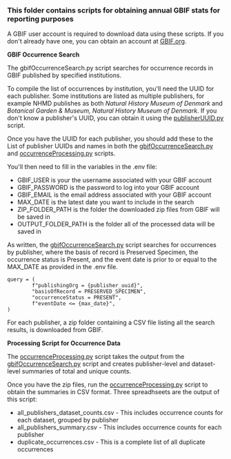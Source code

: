 ### This folder contains scripts for obtaining annual GBIF stats for reporting purposes

A GBIF user account is required to download data using these scripts. If you don't already have one, you can obtain an account at [GBIF.org](https://www.gbif.org/).

**GBIF Occurrence Search**

The gbifOccurrenceSearch.py script searches for occurrence records in GBIF published by specified institutions.

To compile the list of occurrences by institution, you'll need the UUID for each publisher. Some institutions are listed as multiple publishers, for example NHMD publishes as both *Natural History Museum of Denmark* and *Botanical Garden & Museum, Natural History Museum of Denmark*. If you don't know a publisher's UUID, you can obtain it using the [publisherUUID.py](https://github.com/beckerah/dassco_scripts/blob/main/annual_stats_reporting/publisherUUID.py) script.

Once you have the UUID for each publisher, you should add these to the List of publisher UUIDs and names in both the [gbifOccurrenceSearch.py](https://github.com/beckerah/dassco_scripts/blob/main/annual_stats_reporting/gbifOccurrenceSearch.py) and [occurrenceProcessing.py](https://github.com/beckerah/dassco_scripts/blob/main/annual_stats_reporting/occurrenceProcessing.py) scripts. 

You'll then need to fill in the variables in the .env file:
- GBIF_USER is your the username associated with your GBIF account
- GBIF_PASSWORD is the password to log into your GBIF account
- GBIF_EMAIL is the email address associated with your GBIF account
- MAX_DATE is the latest date you want to include in the search
- ZIP_FOLDER_PATH is the folder the downloaded zip files from GBIF will be saved in
- OUTPUT_FOLDER_PATH is the folder all of the processed data will be saved in

As written, the [gbifOccurrenceSearch.py](https://github.com/beckerah/dassco_scripts/blob/main/annual_stats_reporting/gbifOccurrenceSearch.py) script searches for occurrences by publisher, where the basis of record is Preserved Specimen, the occurrence status is Present, and the event date is prior to or equal to the MAX_DATE as provided in the .env file. 

    query = (
            f"publishingOrg = {publisher_uuid}",
            "basisOfRecord = PRESERVED_SPECIMEN",
            "occurrenceStatus = PRESENT",
            f"eventDate <= {max_date}",
    )

For each publisher, a zip folder containing a CSV file listing all the search results, is downloaded from GBIF. 

**Processing Script for Occurrence Data**

The [occurrenceProcessing.py](https://github.com/beckerah/dassco_scripts/blob/main/annual_stats_reporting/occurrenceProcessing.py) script takes the output from the [gbifOccurrenceSearch.py](https://github.com/beckerah/dassco_scripts/blob/main/annual_stats_reporting/gbifOccurrenceSearch.py) script and creates publisher-level and dataset-level summaries of total and unique counts.

Once you have the zip files, run the [occurrenceProcessing.py](https://github.com/beckerah/dassco_scripts/blob/main/annual_stats_reporting/occurrenceProcessing.py) script to obtain the summaries in CSV format. Three spreadhseets are the output of this script:
- all_publishers_dataset_counts.csv - This includes occurrence counts for each dataset, grouped by publisher
- all_publishers_summary.csv - This includes occurrence counts for each publisher
- duplicate_occurrences.csv - This is a complete list of all duplicate occurrences
